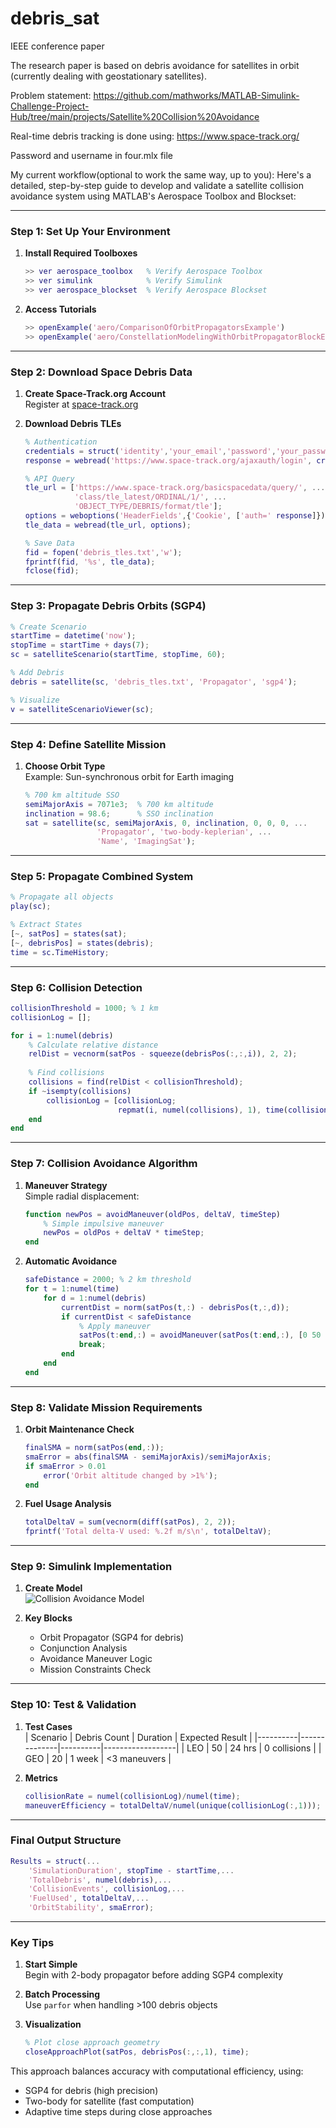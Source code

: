 # debris_sat
IEEE conference paper 


The research paper is based on debris avoidance for satellites in orbit (currently dealing with geostationary satellites).

Problem statement: https://github.com/mathworks/MATLAB-Simulink-Challenge-Project-Hub/tree/main/projects/Satellite%20Collision%20Avoidance

Real-time debris tracking is done using: https://www.space-track.org/

Password and username in four.mlx file

My current workflow(optional to work the same way, up to you):
Here's a detailed, step-by-step guide to develop and validate a satellite collision avoidance system using MATLAB's Aerospace Toolbox and Blockset:

---

### **Step 1: Set Up Your Environment**
1. **Install Required Toolboxes**
   ```matlab
   >> ver aerospace_toolbox   % Verify Aerospace Toolbox
   >> ver simulink            % Verify Simulink
   >> ver aerospace_blockset  % Verify Aerospace Blockset
   ```
2. **Access Tutorials**
   ```matlab
   >> openExample('aero/ComparisonOfOrbitPropagatorsExample')
   >> openExample('aero/ConstellationModelingWithOrbitPropagatorBlockExample')
   ```

---

### **Step 2: Download Space Debris Data**
1. **Create Space-Track.org Account**  
   Register at [space-track.org](https://www.space-track.org)

2. **Download Debris TLEs**  
   ```matlab
   % Authentication
   credentials = struct('identity','your_email','password','your_password');
   response = webread('https://www.space-track.org/ajaxauth/login', credentials);
   
   % API Query
   tle_url = ['https://www.space-track.org/basicspacedata/query/', ...
              'class/tle_latest/ORDINAL/1/', ...
              'OBJECT_TYPE/DEBRIS/format/tle'];
   options = weboptions('HeaderFields',{'Cookie', ['auth=' response]});
   tle_data = webread(tle_url, options);
   
   % Save Data
   fid = fopen('debris_tles.txt','w');
   fprintf(fid, '%s', tle_data);
   fclose(fid);
   ```

---

### **Step 3: Propagate Debris Orbits (SGP4)**
```matlab
% Create Scenario
startTime = datetime('now');
stopTime = startTime + days(7);
sc = satelliteScenario(startTime, stopTime, 60);

% Add Debris
debris = satellite(sc, 'debris_tles.txt', 'Propagator', 'sgp4');

% Visualize
v = satelliteScenarioViewer(sc);
```

---

### **Step 4: Define Satellite Mission**
1. **Choose Orbit Type**  
   Example: Sun-synchronous orbit for Earth imaging
   ```matlab
   % 700 km altitude SSO
   semiMajorAxis = 7071e3;  % 700 km altitude
   inclination = 98.6;      % SSO inclination
   sat = satellite(sc, semiMajorAxis, 0, inclination, 0, 0, 0, ...
                   'Propagator', 'two-body-keplerian', ...
                   'Name', 'ImagingSat');
   ```

---

### **Step 5: Propagate Combined System**
```matlab
% Propagate all objects
play(sc);

% Extract States
[~, satPos] = states(sat);
[~, debrisPos] = states(debris);
time = sc.TimeHistory;
```

---

### **Step 6: Collision Detection**
```matlab
collisionThreshold = 1000; % 1 km
collisionLog = [];

for i = 1:numel(debris)
    % Calculate relative distance
    relDist = vecnorm(satPos - squeeze(debrisPos(:,:,i)), 2, 2);
    
    % Find collisions
    collisions = find(relDist < collisionThreshold);
    if ~isempty(collisions)
        collisionLog = [collisionLog; 
                        repmat(i, numel(collisions), 1), time(collisions)];
    end
end
```

---

### **Step 7: Collision Avoidance Algorithm**
1. **Maneuver Strategy**  
   Simple radial displacement:
   ```matlab
   function newPos = avoidManeuver(oldPos, deltaV, timeStep)
       % Simple impulsive maneuver
       newPos = oldPos + deltaV * timeStep;
   end
   ```

2. **Automatic Avoidance**  
   ```matlab
   safeDistance = 2000; % 2 km threshold
   for t = 1:numel(time)
       for d = 1:numel(debris)
           currentDist = norm(satPos(t,:) - debrisPos(t,:,d));
           if currentDist < safeDistance
               % Apply maneuver
               satPos(t:end,:) = avoidManeuver(satPos(t:end,:), [0 50 0], 60);
               break;
           end
       end
   end
   ```

---

### **Step 8: Validate Mission Requirements**
1. **Orbit Maintenance Check**
   ```matlab
   finalSMA = norm(satPos(end,:));
   smaError = abs(finalSMA - semiMajorAxis)/semiMajorAxis;
   if smaError > 0.01
       error('Orbit altitude changed by >1%');
   end
   ```

2. **Fuel Usage Analysis**
   ```matlab
   totalDeltaV = sum(vecnorm(diff(satPos), 2, 2));
   fprintf('Total delta-V used: %.2f m/s\n', totalDeltaV);
   ```

---

### **Step 9: Simulink Implementation**
1. **Create Model**  
   ![Collision Avoidance Model](https://mathworks.com/help/examples/aerospace_blks/win64/SatelliteCollisionAvoidanceExample_01.png)

2. **Key Blocks**  
   - Orbit Propagator (SGP4 for debris)
   - Conjunction Analysis
   - Avoidance Maneuver Logic
   - Mission Constraints Check

---

### **Step 10: Test & Validation**
1. **Test Cases**  
   | Scenario | Debris Count | Duration | Expected Result |
   |----------|--------------|----------|------------------|
   | LEO      | 50           | 24 hrs   | 0 collisions     |
   | GEO      | 20           | 1 week   | <3 maneuvers     |

2. **Metrics**  
   ```matlab
   collisionRate = numel(collisionLog)/numel(time);
   maneuverEfficiency = totalDeltaV/numel(unique(collisionLog(:,1)));
   ```

---

### **Final Output Structure**
```matlab
Results = struct(...
    'SimulationDuration', stopTime - startTime,...
    'TotalDebris', numel(debris),...
    'CollisionEvents', collisionLog,...
    'FuelUsed', totalDeltaV,...
    'OrbitStability', smaError);
```

---

### **Key Tips**
1. **Start Simple**  
   Begin with 2-body propagator before adding SGP4 complexity

2. **Batch Processing**  
   Use `parfor` when handling >100 debris objects

3. **Visualization**  
   ```matlab
   % Plot close approach geometry
   closeApproachPlot(satPos, debrisPos(:,:,1), time);
   ```

This approach balances accuracy with computational efficiency, using:
- SGP4 for debris (high precision)
- Two-body for satellite (fast computation)
- Adaptive time steps during close approaches
